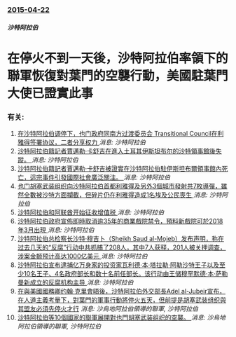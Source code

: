 ### [2015-04-22](/news/2015/04/22/index.md)

##### 沙特阿拉伯
# 在停火不到一天後，沙特阿拉伯率領下的聯軍恢復對葉門的空襲行動，美國駐葉門大使已證實此事




### 有关:

1. [ 在沙特阿拉伯调停下，也门政府同南方过渡委员会 Transitional Council在利雅得签署协议，二者分享权力 ](/zh/news/2019/11/5/在沙特阿拉伯调停下-也门政府同南方过渡委员会-Transitional-Council在利雅得签署协议-二者分享权力.md) _消息: 沙特阿拉伯_
2. [沙特阿拉伯籍記者賈邁勒·卡舒吉在進入土耳其伊斯坦布尔的沙特領事館後失蹤。 ](/zh/news/2018/10/2/沙特阿拉伯籍記者賈邁勒-卡舒吉在進入土耳其伊斯坦布尔的沙特領事館後失蹤.md) _消息: 沙特阿拉伯_
3. [沙特阿拉伯籍記者賈邁勒·卡舒吉被證實在沙特阿拉伯駐伊斯坦布爾領事館內死亡，這宗事件引發國際社會廣泛關注。 ](/zh/news/2018/10/19/沙特阿拉伯籍記者賈邁勒-卡舒吉被證實在沙特阿拉伯駐伊斯坦布爾領事館內死亡-這宗事件引發國際社會廣泛關注.md) _消息: 沙特阿拉伯_
4. [也门胡塞武装组织向沙特阿拉伯首都利雅得及另外3個城市發射共7枚導彈，雖然全數被沙特方面攔截，但碎片仍在利雅得造成1名埃及公民喪生 ](/zh/news/2018/03/25/也门胡塞武装组织向沙特阿拉伯首都利雅得及另外3個城市發射共7枚導彈-雖然全數被沙特方面攔截-但碎片仍在利雅得造成1名埃及.md) _消息: 沙特阿拉伯_
5. [沙特阿拉伯和阿联酋开始征收增值税 ](/zh/news/2018/01/1/沙特阿拉伯和阿联酋开始征收增值税.md) _消息: 沙特阿拉伯_
6. [沙特阿拉伯政府宣佈即時取消逾35年的商業戲院禁令，預料新戲院可於2018年3月出現 ](/zh/news/2017/12/11/沙特阿拉伯政府宣佈即時取消逾35年的商業戲院禁令-預料新戲院可於2018年3月出現.md) _消息: 沙特阿拉伯_
7. [沙特阿拉伯总检察长沙特·穆吉卜（Sheikh Saud al-Mojeb）发布声明，称在过去几天的“反腐”行动中共抓捕了208人，其中7人获释，201人被关押调查，涉案金额预计高达1000亿美元 ](/zh/news/2017/11/9/沙特阿拉伯总检察长沙特-穆吉卜-Sheikh-Saud-al-Mojeb-发布声明-称在过去几天的-反腐-行动中共抓捕了.md) _消息: 沙特阿拉伯_
8. [沙特阿拉伯宣布逮捕亿万身家的投资家瓦利德·本·塔拉勒·阿勒沙特王子以及至少10名王子、4名政府部长和数十名前任部长。该行动由王储穆罕默德·本·萨勒曼新成立的反腐机构主导 ](/zh/news/2017/11/4/沙特阿拉伯宣布逮捕亿万身家的投资家瓦利德-本-塔拉勒-阿勒沙特王子以及至少10名王子-4名政府部长和数十名前任部长-该行.md) _消息: 沙特阿拉伯_
9. [在與美國國務卿约翰·克里會晤後，沙特阿拉伯外交部長Adel al-Jubeir宣布，在人道主義考量下，對葉門的軍事行動將停火五天，但前提是胡塞武装组织與其盟友必須先停火才行](/zh/news/2015/05/7/在與美國國務卿约翰-克里會晤後-沙特阿拉伯外交部長Adel-al-Jubeir宣布-在人道主義考量下-對葉門的軍事行動將.md) _消息: 沙烏地阿拉伯領導的聯軍, 沙特阿拉伯_
10. [沙特阿拉伯等10個國家的聯軍展開對也門胡塞武装组织的空襲。 ](/zh/news/2015/03/26/沙特阿拉伯等10個國家的聯軍展開對也門胡塞武装组织的空襲.md) _消息: 沙烏地阿拉伯領導的聯軍, 沙特阿拉伯_
